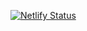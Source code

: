 [![Netlify Status](https://api.netlify.com/api/v1/badges/9d99607c-9072-472b-b2da-48ae4c8ace4b/deploy-status)](https://app.netlify.com/sites/gallery-jenelle/deploys)
